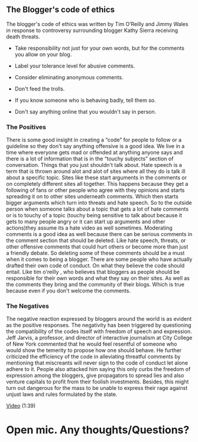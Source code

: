 ## The Blogger's code of ethics
The blogger's code of ethics was written by Tim O’Reilly and Jimmy Wales in response to controversy surrounding blogger Kathy Sierra receiving death threats.

- Take responsibility not just for your own words, but for the comments you allow on your blog.

- Label your tolerance level for abusive comments.

- Consider eliminating anonymous comments.

- Don't feed the trolls.

- If you know someone who is behaving badly, tell them so.

- Don't say anything online that you wouldn't say in person.


### The Positives 
There is some good insight in creating a “code” for people to follow or a guideline so they don't say anything offensive is a good idea. We live in a time where everyone gets mad or offended at anything anyone says and there is a lot of information that is in the “touchy subjects” section of conversation. Things that you just shouldn't talk about. Hate speech is a term that is thrown around alot and alot of sites where all they do is talk ill about a specific topic. Sites like these start arguments in the comments or on completely different sites all together. This happens because they get a following of fans or other people who agree with they opinions and starts spreading it on to other sites underneath comments. Which then starts bigger arguments which turn into threats and hate speech. So to the outside person when someone talks about a topic that gets a lot of hate comments or is to touchy of a topic (touchy being sensitive to talk about because it gets to many people angry or it can start up arguments and other actions)they assume its a hate video as well sometimes. Moderating comments is a good idea as well because there can be serious comments in the comment section that should be deleted. Like hate speech, threats, or other offensive comments that could hurt others or become more than just a friendly debate. So deleting some of these comments should be a must when it comes to being a blogger. There are some people who have actually drafted their own code of conduct. On what they believe the code should entail. Like tim o'reilly , who believes that bloggers as people should be responsible for their own words and what they say on their sites. As well as the comments they bring and the community of their blogs. Which is true because even if you don't welcome the comments.


### The Negatives

The negative reaction expressed by bloggers around the world is as evident as the positive responses. The negativity has been triggered by questioning the compatibility of the codes itself with freedom of speech and expression. Jeff Jarvis, a professor, and director of interactive journalism at City College of New York commented that he would feel resentful of someone who would show the temerity to propose how one should behave. He further criticized the efficiency of the code in alleviating threatful comments by mentioning that miscreants will never sign to the code of conduct let alone adhere to it. People also attacked him saying this only curbs the freedom of expression among the bloggers, give propagators to spread lies and also venture capitals to profit from their foolish investments. Besides, this might turn out dangerous for the mass to be unable to express their rage against unjust laws and rules formulated by the state.

[Video](https://www.youtube.com/watch?v=R3QEgox2cCE) (1:39)

# Open mic. Any thoughts/Questions?




